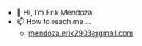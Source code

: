- 👋 Hi, I’m Erik Mendoza
- 📫 How to reach me ...
  - mendoza.erik2903@gmail.com

<!---
mendozaerik2903/mendozaerik2903 is a ✨ special ✨ repository because its `README.md` (this file) appears on your GitHub profile.
You can click the Preview link to take a look at your changes.
--->
